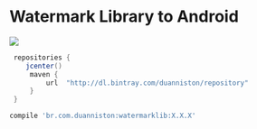 # Watermark Library to Android 

<a href='https://bintray.com/duanniston/repository/watermarklib/_latestVersion'><img src='https://api.bintray.com/packages/duanniston/repository/watermarklib/images/download.svg'></a>


```gradle
 repositories {
    jcenter()
     maven {
         url  "http://dl.bintray.com/duanniston/repository" 
     }
 }
 ```

```gradle
compile 'br.com.duanniston:watermarklib:X.X.X'
```

